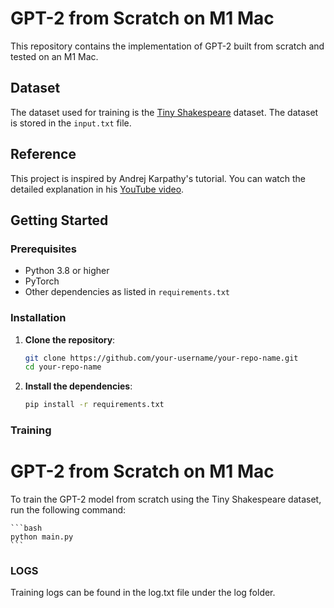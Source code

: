 # GPT-2 from Scratch on M1 Mac
This repository contains the implementation of GPT-2 built from scratch and tested on an M1 Mac.

## Dataset

The dataset used for training is the [Tiny Shakespeare](https://raw.githubusercontent.com/karpathy/char-rnn/master/data/tinyshakespeare/input.txt) dataset. The dataset is stored in the `input.txt` file.

## Reference

This project is inspired by Andrej Karpathy's tutorial. You can watch the detailed explanation in his [YouTube video](https://www.youtube.com/watch?v=l8pRSuU81PU&t=483s&ab_channel=AndrejKarpathy).

## Getting Started

### Prerequisites

- Python 3.8 or higher
- PyTorch
- Other dependencies as listed in `requirements.txt`

### Installation

1. **Clone the repository**:
    ```bash
    git clone https://github.com/your-username/your-repo-name.git
    cd your-repo-name
    ```

2. **Install the dependencies**:
    ```bash
    pip install -r requirements.txt
    ```

### Training
# GPT-2 from Scratch on M1 Mac
To train the GPT-2 model from scratch using the Tiny Shakespeare dataset, run the following command:

    ```bash
    python main.py
    ```

### LOGS
Training logs can be found in the log.txt file under the log folder.

